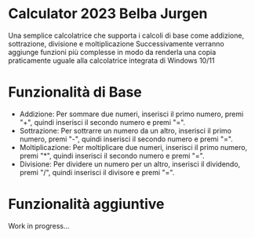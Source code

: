 ﻿# Calculator 2023 Belba Jurgen 

Una semplice calcolatrice che supporta i calcoli di base come addizione, sottrazione, divisione e moltiplicazione
Successivamente verranno aggiunge funzioni più complesse in modo da renderla una copia praticamente uguale alla calcolatrice integrata di Windows 10/11

# Funzionalità di Base
- Addizione: Per sommare due numeri, inserisci il primo numero, premi "+", quindi inserisci il secondo numero e premi "=".
- Sottrazione: Per sottrarre un numero da un altro, inserisci il primo numero, premi "-", quindi inserisci il secondo numero e premi "=".
- Moltiplicazione: Per moltiplicare due numeri, inserisci il primo numero, premi "*", quindi inserisci il secondo numero e premi "=".
- Divisione: Per dividere un numero per un altro, inserisci il dividendo, premi "/", quindi inserisci il divisore e premi "=".

# Funzionalità aggiuntive
Work in progress...
